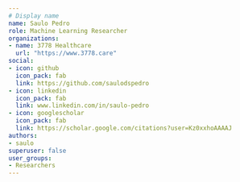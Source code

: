 ```yaml
---
# Display name
name: Saulo Pedro
role: Machine Learning Researcher
organizations:
- name: 3778 Healthcare
  url: "https://www.3778.care"
social:
- icon: github
  icon_pack: fab
  link: https://github.com/saulodspedro
- icon: linkedin
  icon_pack: fab
  link: www.linkedin.com/in/saulo-pedro
- icon: googlescholar
  icon_pack: fab
  link: https://scholar.google.com/citations?user=Kz0xxhoAAAAJ
authors:
- saulo
superuser: false
user_groups:
- Researchers
---
```

